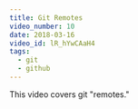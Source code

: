 ```yaml
---
title: Git Remotes
video_number: 10
date: 2018-03-16
video_id: lR_hYwCAaH4
tags:
  - git
  - github
---
```


This video covers git "remotes."
